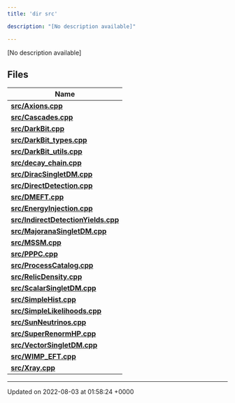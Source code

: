 ```yaml
---
title: 'dir src'

description: "[No description available]"

---
```







[No description available]

## Files

| Name           |
| -------------- |
| **[src/Axions.cpp](/documentation/code/main/files/axions_8cpp/#file-axions.cpp)**  |
| **[src/Cascades.cpp](/documentation/code/main/files/cascades_8cpp/#file-cascades.cpp)**  |
| **[src/DarkBit.cpp](/documentation/code/main/files/darkbit_8cpp/#file-darkbit.cpp)**  |
| **[src/DarkBit_types.cpp](/documentation/code/main/files/darkbit__types_8cpp/#file-darkbit-types.cpp)**  |
| **[src/DarkBit_utils.cpp](/documentation/code/main/files/darkbit__utils_8cpp/#file-darkbit-utils.cpp)**  |
| **[src/decay_chain.cpp](/documentation/code/main/files/decay__chain_8cpp/#file-decay-chain.cpp)**  |
| **[src/DiracSingletDM.cpp](/documentation/code/main/files/diracsingletdm_8cpp/#file-diracsingletdm.cpp)**  |
| **[src/DirectDetection.cpp](/documentation/code/main/files/directdetection_8cpp/#file-directdetection.cpp)**  |
| **[src/DMEFT.cpp](/documentation/code/main/files/dmeft_8cpp/#file-dmeft.cpp)**  |
| **[src/EnergyInjection.cpp](/documentation/code/main/files/energyinjection_8cpp/#file-energyinjection.cpp)**  |
| **[src/IndirectDetectionYields.cpp](/documentation/code/main/files/indirectdetectionyields_8cpp/#file-indirectdetectionyields.cpp)**  |
| **[src/MajoranaSingletDM.cpp](/documentation/code/main/files/majoranasingletdm_8cpp/#file-majoranasingletdm.cpp)**  |
| **[src/MSSM.cpp](/documentation/code/main/files/mssm_8cpp/#file-mssm.cpp)**  |
| **[src/PPPC.cpp](/documentation/code/main/files/pppc_8cpp/#file-pppc.cpp)**  |
| **[src/ProcessCatalog.cpp](/documentation/code/main/files/processcatalog_8cpp/#file-processcatalog.cpp)**  |
| **[src/RelicDensity.cpp](/documentation/code/main/files/relicdensity_8cpp/#file-relicdensity.cpp)**  |
| **[src/ScalarSingletDM.cpp](/documentation/code/main/files/scalarsingletdm_8cpp/#file-scalarsingletdm.cpp)**  |
| **[src/SimpleHist.cpp](/documentation/code/main/files/simplehist_8cpp/#file-simplehist.cpp)**  |
| **[src/SimpleLikelihoods.cpp](/documentation/code/main/files/simplelikelihoods_8cpp/#file-simplelikelihoods.cpp)**  |
| **[src/SunNeutrinos.cpp](/documentation/code/main/files/sunneutrinos_8cpp/#file-sunneutrinos.cpp)**  |
| **[src/SuperRenormHP.cpp](/documentation/code/main/files/superrenormhp_8cpp/#file-superrenormhp.cpp)**  |
| **[src/VectorSingletDM.cpp](/documentation/code/main/files/vectorsingletdm_8cpp/#file-vectorsingletdm.cpp)**  |
| **[src/WIMP_EFT.cpp](/documentation/code/main/files/wimp__eft_8cpp/#file-wimp-eft.cpp)**  |
| **[src/Xray.cpp](/documentation/code/main/files/xray_8cpp/#file-xray.cpp)**  |






-------------------------------

Updated on 2022-08-03 at 01:58:24 +0000
